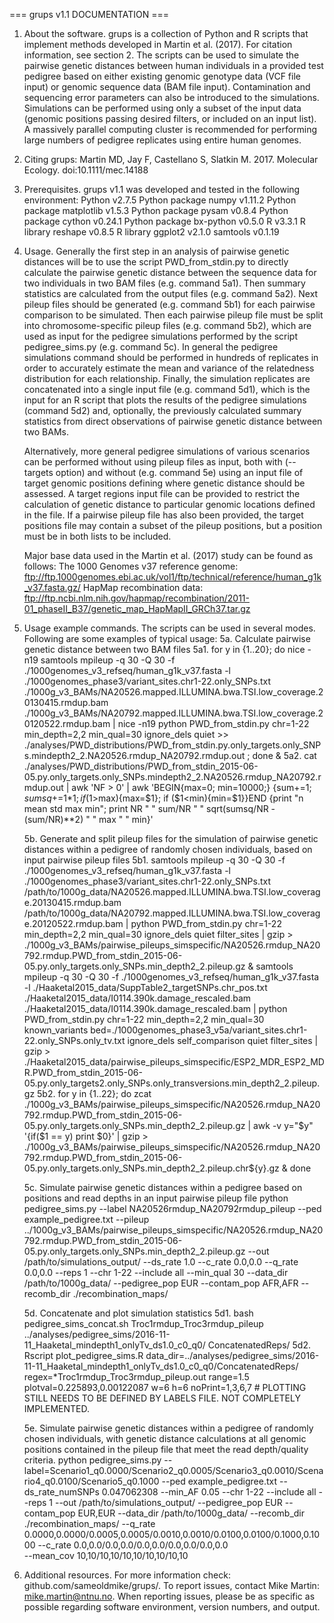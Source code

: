 === grups v1.1 DOCUMENTATION ===



1. About the software. 
    grups is a collection of Python and R scripts that implement methods developed in Martin et al. (2017). For citation information, 
    see section 2. The scripts can be used to simulate the pairwise genetic distances between human individuals in a provided test 
    pedigree based on either existing genomic genotype data (VCF file input) or genomic sequence data (BAM file input). Contamination 
    and sequencing error parameters can also be introduced to the simulations. Simulations can be performed using only a subset of the 
    input data (genomic positions passing desired filters, or included on an input list). A massively parallel computing cluster is 
    recommended for performing large numbers of pedigree replicates using entire human genomes.


2. Citing grups: Martin MD, Jay F, Castellano S, Slatkin M. 2017. Molecular Ecology. doi:10.1111/mec.14188 


3. Prerequisites. grups v1.1 was developed and tested in the following environment:
    Python v2.7.5
    Python package numpy v1.11.2
    Python package matplotlib v1.5.3
    Python package pysam v0.8.4
    Python package cython v0.24.1
    Python package bx-python v0.5.0
    R v3.3.1
    R library reshape v0.8.5
    R library ggplot2 v2.1.0
    samtools v0.1.19


4. Usage. 
    Generally the first step in an analysis of pairwise genetic distances will be to use the script PWD_from_stdin.py to 
    directly calculate the pairwise genetic distance between the sequence data for two individuals in two BAM files (e.g. 
    command 5a1). Then summary statistics are calculated from the output files (e.g. command 5a2). Next pileup files should 
    be generated (e.g. command 5b1) for each pairwise comparison to be simulated. Then each pairwise pileup file must be split 
    into chromosome-specific pileup files (e.g. command 5b2), which are used as input for the pedigree simulations performed 
    by the script pedigree_sims.py (e.g. command 5c). In general the pedigree simulations command should be performed in 
    hundreds of replicates in order to accurately estimate the mean and variance of the relatedness distribution for each 
    relationship. Finally, the simulation replicates are concatenated into a single input file (e.g. command 5d1), which is 
    the input for an R script that plots the results of the pedigree simulations (command 5d2) and, optionally, the previously 
    calculated summary statistics from direct observations of pairwise genetic distance between two BAMs.
    
    Alternatively, more general pedigree simulations of various scenarios can be performed without using pileup files as input,
    both with (--targets option) and without (e.g. command 5e) using an input file of target genomic positions defining where 
    genetic distance should be assessed. A target regions input file can be provided to restrict the calculation of genetic 
    distance to particular genomic locations defined in the file. If a pairwise pileup file has also been provided, the target 
    positions file may contain a subset of the pileup positions, but a position must be in both lists to be included. 

    Major base data used in the Martin et al. (2017) study can be found as follows:
        The 1000 Genomes v37 reference genome: ftp://ftp.1000genomes.ebi.ac.uk/vol1/ftp/technical/reference/human_g1k_v37.fasta.gz/
        HapMap recombination data: ftp://ftp.ncbi.nlm.nih.gov/hapmap/recombination/2011-01_phaseII_B37/genetic_map_HapMapII_GRCh37.tar.gz


5. Usage example commands. 
    The scripts can be used in several modes. Following are some examples of typical usage:
    5a. Calculate pairwise genetic distance between two BAM files
        5a1. for y in {1..20}; do nice -n19 samtools mpileup -q 30 -Q 30 -f ./1000genomes_v3_refseq/human_g1k_v37.fasta -l ./1000genomes_phase3/variant_sites.chr1-22.only_SNPs.txt ./1000g_v3_BAMs/NA20526.mapped.ILLUMINA.bwa.TSI.low_coverage.20130415.rmdup.bam ./1000g_v3_BAMs/NA20792.mapped.ILLUMINA.bwa.TSI.low_coverage.20120522.rmdup.bam | nice -n19 python PWD_from_stdin.py chr=1-22 min_depth=2,2 min_qual=30 ignore_dels quiet >> ./analyses/PWD_distributions/PWD_from_stdin.py.only_targets.only_SNPs.mindepth2_2.NA20526.rmdup_NA20792.rmdup.out ; done &
        5a2. cat ./analyses/PWD_distributions/PWD_from_stdin_2015-06-05.py.only_targets.only_SNPs.mindepth2_2.NA20526.rmdup_NA20792.rmdup.out | awk 'NF > 0' | awk 'BEGIN{max=0; min=10000;} {sum+=$1; sumsq+=$1*$1; if ($1>max){max=$1}; if ($1<min){min=$1}}END {print "n mean std max min"; print NR " " sum/NR " " sqrt(sumsq/NR - (sum/NR)**2) " " max " " min}'

    5b. Generate and split pileup files for the simulation of pairwise genetic distances within a pedigree of randomly chosen individuals, based on input pairwise pileup files
        5b1. samtools mpileup -q 30 -Q 30 -f ./1000genomes_v3_refseq/human_g1k_v37.fasta -l ./1000genomes_phase3/variant_sites.chr1-22.only_SNPs.txt /path/to/1000g_data/NA20526.mapped.ILLUMINA.bwa.TSI.low_coverage.20130415.rmdup.bam /path/to/1000g_data/NA20792.mapped.ILLUMINA.bwa.TSI.low_coverage.20120522.rmdup.bam | python PWD_from_stdin.py chr=1-22 min_depth=2,2 min_qual=30 ignore_dels quiet filter_sites | gzip > ./1000g_v3_BAMs/pairwise_pileups_simspecific/NA20526.rmdup_NA20792.rmdup.PWD_from_stdin_2015-06-05.py.only_targets.only_SNPs.min_depth2_2.pileup.gz &
             samtools mpileup -q 30 -Q 30 -f ./1000genomes_v3_refseq/human_g1k_v37.fasta -l ./Haaketal2015_data/SuppTable2_targetSNPs.chr_pos.txt ./Haaketal2015_data/I0114.390k.damage_rescaled.bam ./Haaketal2015_data/I0114.390k.damage_rescaled.bam | python PWD_from_stdin.py chr=1-22 min_depth=2,2 min_qual=30 known_variants bed=./1000genomes_phase3_v5a/variant_sites.chr1-22.only_SNPs.only_tv.txt ignore_dels self_comparison quiet filter_sites | gzip > ./Haaketal2015_data/pairwise_pileups_simspecific/ESP2_MDR_ESP2_MDR.PWD_from_stdin_2015-06-05.py.only_targets2.only_SNPs.only_transversions.min_depth2_2.pileup.gz
        5b2. for y in {1..22}; do zcat ./1000g_v3_BAMs/pairwise_pileups_simspecific/NA20526.rmdup_NA20792.rmdup.PWD_from_stdin_2015-06-05.py.only_targets.only_SNPs.min_depth2_2.pileup.gz | awk -v y="$y" '{if($1 == y) print $0}' | gzip > ./1000g_v3_BAMs/pairwise_pileups_simspecific/NA20526.rmdup_NA20792.rmdup.PWD_from_stdin_2015-06-05.py.only_targets.only_SNPs.min_depth2_2.pileup.chr${y}.gz & done
    
    5c. Simulate pairwise genetic distances within a pedigree based on positions and read depths in an input pairwise pileup file
        python pedigree_sims.py 
            --label NA20526rmdup_NA20792rmdup_pileup 
            --ped example_pedigree.txt
            --pileup ../1000g_v3_BAMs/pairwise_pileups_simspecific/NA20526.rmdup_NA20792.rmdup.PWD_from_stdin_2015-06-05.py.only_targets.only_SNPs.min_depth2_2.pileup.gz 
            --out /path/to/simulations_output/ 
            --ds_rate 1.0 
            --c_rate 0.0,0.0
            --q_rate 0.0,0.0 
            --reps 1
            --chr 1-22 
            --include all 
            --min_qual 30 
            --data_dir /path/to/1000g_data/
            --pedigree_pop EUR 
            --contam_pop AFR,AFR 
            --recomb_dir ./recombination_maps/
    
    5d. Concatenate and plot simulation statistics
        5d1. bash pedigree_sims_concat.sh Troc1rmdup_Troc3rmdup_pileup ../analyses/pedigree_sims/2016-11-11_Haaketal_mindepth1_onlyTv_ds1.0_c0_q0/ ConcatenatedReps/
        5d2. Rscript plot_pedigree_sims.R data_dir=../analyses/pedigree_sims/2016-11-11_Haaketal_mindepth1_onlyTv_ds1.0_c0_q0/ConcatenatedReps/ regex=*Troc1rmdup_Troc3rmdup_pileup.out range=1.5 plotval=0.225893,0.00122087 w=6 h=6 noPrint=1,3,6,7
            # PLOTTING STILL NEEDS TO BE DEFINED BY LABELS FILE. NOT COMPLETELY IMPLEMENTED.
    
    5e. Simulate pairwise genetic distances within a pedigree of randomly chosen individuals, with genetic distance calculations 
        at all genomic positions contained in the pileup file that meet the read depth/quality criteria.
        python pedigree_sims.py 
            --label=Scenario1_q0.0000/Scenario2_q0.0005/Scenario3_q0.0010/Scenario4_q0.0100/Scenario5_q0.1000 
            --ped example_pedigree.txt
            --ds_rate_numSNPs 0.047062308 
            --min_AF 0.05 
            --chr 1-22 
            --include all 
            --reps 1
            --out /path/to/simulations_output/ 
            --pedigree_pop EUR 
            --contam_pop EUR,EUR 
            --data_dir /path/to/1000g_data/
            --recomb_dir ./recombination_maps/ 
            --q_rate 0.0000,0.0000/0.0005,0.0005/0.0010,0.0010/0.0100,0.0100/0.1000,0.1000 
            --c_rate 0.0,0.0/0.0,0.0/0.0,0.0/0.0,0.0/0.0,0.0  
            --mean_cov 10,10/10,10/10,10/10,10/10,10         


6. Additional resources.
    For more information check: github.com/sameoldmike/grups/. To report issues, contact Mike Martin: mike.martin@ntnu.no. 
    When reporting issues, please be as specific as possible regarding software environment, version numbers, and output. 

